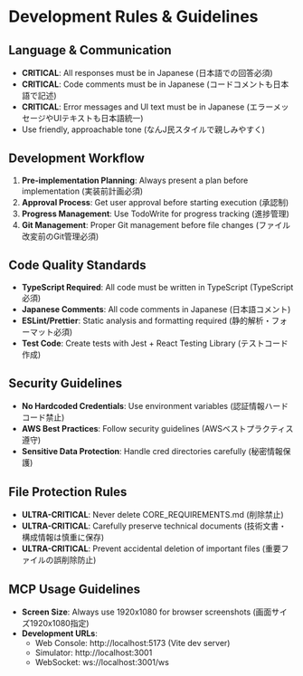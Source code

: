 # Development Rules & Guidelines

## Language & Communication
- **CRITICAL**: All responses must be in Japanese (日本語での回答必須)
- **CRITICAL**: Code comments must be in Japanese (コードコメントも日本語で記述)
- **CRITICAL**: Error messages and UI text must be in Japanese (エラーメッセージやUIテキストも日本語統一)
- Use friendly, approachable tone (なんJ民スタイルで親しみやすく)

## Development Workflow
1. **Pre-implementation Planning**: Always present a plan before implementation (実装前計画必須)
2. **Approval Process**: Get user approval before starting execution (承認制)
3. **Progress Management**: Use TodoWrite for progress tracking (進捗管理)
4. **Git Management**: Proper Git management before file changes (ファイル改変前のGit管理必須)

## Code Quality Standards
- **TypeScript Required**: All code must be written in TypeScript (TypeScript必須)
- **Japanese Comments**: All code comments in Japanese (日本語コメント)
- **ESLint/Prettier**: Static analysis and formatting required (静的解析・フォーマット必須)
- **Test Code**: Create tests with Jest + React Testing Library (テストコード作成)

## Security Guidelines
- **No Hardcoded Credentials**: Use environment variables (認証情報ハードコード禁止)
- **AWS Best Practices**: Follow security guidelines (AWSベストプラクティス遵守)
- **Sensitive Data Protection**: Handle cred directories carefully (秘密情報保護)

## File Protection Rules
- **ULTRA-CRITICAL**: Never delete CORE_REQUIREMENTS.md (削除禁止)
- **ULTRA-CRITICAL**: Carefully preserve technical documents (技術文書・構成情報は慎重に保存)
- **ULTRA-CRITICAL**: Prevent accidental deletion of important files (重要ファイルの誤削除防止)

## MCP Usage Guidelines
- **Screen Size**: Always use 1920x1080 for browser screenshots (画面サイズ1920x1080指定)
- **Development URLs**:
  - Web Console: http://localhost:5173 (Vite dev server)
  - Simulator: http://localhost:3001
  - WebSocket: ws://localhost:3001/ws